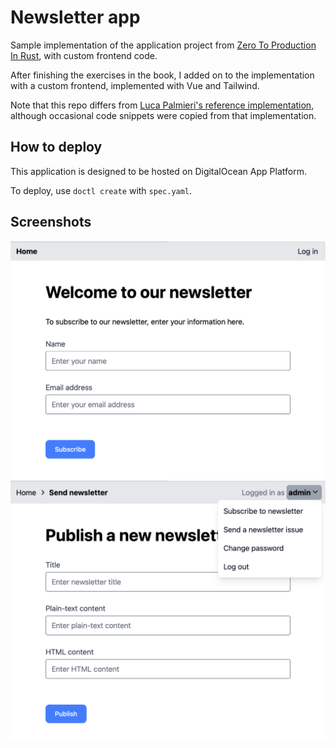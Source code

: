 # Newsletter app

Sample implementation of the application project from [Zero To Production In Rust](https://zero2prod.com), with custom frontend code.

After finishing the exercises in the book, I added on to the implementation with a custom frontend, implemented with Vue and Tailwind.

Note that this repo differs from [Luca Palmieri's reference implementation](https://github.com/LukeMathWalker/zero-to-production), although occasional code snippets were copied from that implementation.

## How to deploy
This application is designed to be hosted on DigitalOcean App Platform.

To deploy, use `doctl create` with `spec.yaml`.

## Screenshots

<img src="./home-page.png">

<img src="./send-newsletter.png">
